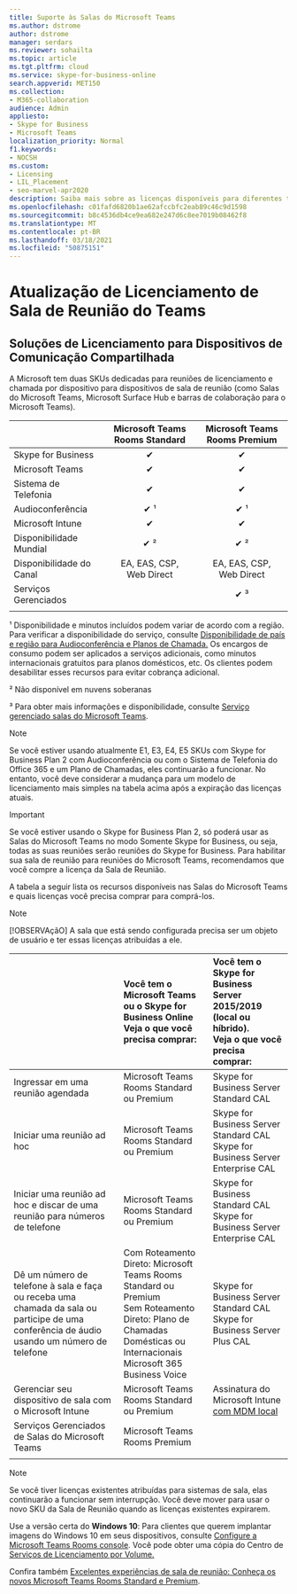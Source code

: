 ```yaml
---
title: Suporte às Salas do Microsoft Teams
ms.author: dstrome
author: dstrome
manager: serdars
ms.reviewer: sohailta
ms.topic: article
ms.tgt.pltfrm: cloud
ms.service: skype-for-business-online
search.appverid: MET150
ms.collection:
- M365-collaboration
audience: Admin
appliesto:
- Skype for Business
- Microsoft Teams
localization_priority: Normal
f1.keywords:
- NOCSH
ms.custom:
- Licensing
- LIL_Placement
- seo-marvel-apr2020
description: Saiba mais sobre as licenças disponíveis para diferentes tipos de recursos de chamada e reunião nas Salas do Microsoft Teams.
ms.openlocfilehash: c01fafd6820b1ae62afccbfc2eab89c46c9d1598
ms.sourcegitcommit: b8c4536db4ce9ea682e247d6c8ee7019b08462f8
ms.translationtype: MT
ms.contentlocale: pt-BR
ms.lasthandoff: 03/18/2021
ms.locfileid: "50875151"
---
```

# <a name="teams-meeting-room-licensing-update"></a>Atualização de Licenciamento de Sala de Reunião do Teams

## <a name="licensing-solutions-for-shared-communication-devices"></a>Soluções de Licenciamento para Dispositivos de Comunicação Compartilhada

A Microsoft tem duas SKUs dedicadas para reuniões de licenciamento e chamada por dispositivo para dispositivos de sala de reunião (como Salas do Microsoft Teams, Microsoft Surface Hub e barras de colaboração para o Microsoft Teams).

||Microsoft Teams Rooms Standard |Microsoft Teams Rooms Premium |
|:--- |:---: |:---: |
|Skype for Business |&#x2714;| &#x2714;|
|Microsoft Teams|  &#x2714;|  &#x2714;|
|Sistema de Telefonia|  &#x2714;|  &#x2714;|
|Audioconferência|&#x2714; &sup1;|&#x2714; &sup1;|
|Microsoft Intune|&#x2714;|&#x2714;|  
|Disponibilidade Mundial | &#x2714; &sup2;| &#x2714; &sup2;|
|Disponibilidade do Canal | EA, EAS, CSP, <br/>Web Direct | EA, EAS, CSP, <br/>Web Direct |
|Serviços Gerenciados | | &#x2714; &sup3;|
| | | |

&sup1; Disponibilidade e minutos incluídos podem variar de acordo com a região. Para verificar a disponibilidade do serviço, consulte [Disponibilidade de país e região para Audioconferência e Planos de Chamada.](https://docs.microsoft.com/microsoftteams/country-and-region-availability-for-audio-conferencing-and-calling-plans) Os encargos de consumo podem ser aplicados a serviços adicionais, como minutos internacionais gratuitos para planos domésticos, etc. Os clientes podem desabilitar esses recursos para evitar cobrança adicional.  

&sup2; Não disponível em nuvens soberanas  

&sup3; Para obter mais informações e disponibilidade, consulte [Serviço gerenciado salas do Microsoft Teams](microsoft-teams-rooms-premium.md).

> [!NOTE]
> Se você estiver usando atualmente E1, E3, E4, E5 SKUs com Skype for Business Plan 2 com Audioconferência ou com o Sistema de Telefonia do Office 365 e um Plano de Chamadas, eles continuarão a funcionar. No entanto, você deve considerar a mudança para um modelo de licenciamento mais simples na tabela acima após a expiração das licenças atuais.

> [!IMPORTANT]
> Se você estiver usando o Skype for Business Plan 2, só poderá usar as Salas do Microsoft Teams no modo Somente Skype for Business, ou seja, todas as suas reuniões serão reuniões do Skype for Business. Para habilitar sua sala de reunião para reuniões do Microsoft Teams, recomendamos que você compre a licença da Sala de Reunião. 

A tabela a seguir lista os recursos disponíveis nas Salas do Microsoft Teams e quais licenças você precisa comprar para comprá-los.
  
> [!NOTE]
> [!OBSERVAçãO] A sala que está sendo configurada precisa ser um objeto de usuário e ter essas licenças atribuídas a ele.

|  | Você tem o Microsoft Teams ou o Skype for Business Online <br/> Veja o que você precisa comprar:   |Você tem o Skype for Business Server 2015/2019 (local ou híbrido). <br/> Veja o que você precisa comprar:|
|:-----|:-----|:-----|
|Ingressar em uma reunião agendada  | Microsoft Teams Rooms Standard ou Premium  |Skype for Business Server Standard CAL  |
|Iniciar uma reunião ad hoc | Microsoft Teams Rooms Standard ou Premium  |Skype for Business Server Standard CAL  <br/> Skype for Business Server Enterprise CAL|
|Iniciar uma reunião ad hoc e discar de uma reunião para números de telefone |  Microsoft Teams Rooms Standard ou Premium |Skype for Business Standard CAL  <br/> Skype for Business Server Enterprise CAL|
|Dê um número de telefone à sala e faça ou receba uma chamada da sala ou participe de uma conferência de áudio usando um número de telefone  | Com Roteamento Direto: Microsoft Teams Rooms Standard ou Premium<br/>Sem Roteamento Direto: Plano de Chamadas Domésticas ou Internacionais<br/>Microsoft 365 Business Voice  |Skype for Business Server Standard CAL  <br/> Skype for Business Server Plus CAL  |
|Gerenciar seu dispositivo de sala com o Microsoft Intune |Microsoft Teams Rooms Standard ou Premium  |Assinatura do Microsoft Intune [com MDM local](https://docs.microsoft.com/configmgr/mdm/plan-design/plan-on-premises-mdm) |
|Serviços Gerenciados de Salas do Microsoft Teams | Microsoft Teams Rooms Premium ||
| |||

> [!NOTE]
> Se você tiver licenças existentes atribuídas para sistemas de sala, elas continuarão a funcionar sem interrupção. Você deve mover para usar o novo SKU da Sala de Reunião quando as licenças existentes expirarem.  

 Use a versão certa do **Windows 10**: Para clientes que querem implantar imagens do Windows 10 em seus dispositivos, consulte [Configure a Microsoft Teams Rooms console](https://docs.microsoft.com/microsoftteams/room-systems/console). Você pode obter uma cópia do Centro de [Serviços de Licenciamento por Volume.](https://www.microsoft.com/Licensing/servicecenter/) 
 
 Confira também [Excelentes experiências de sala de reunião: Conheça os novos Microsoft Teams Rooms Standard e Premium](https://www.microsoft.com/microsoft-365/blog/2020/07/21/microsoft-teams-meetings-hybrid-workplace-options/).
